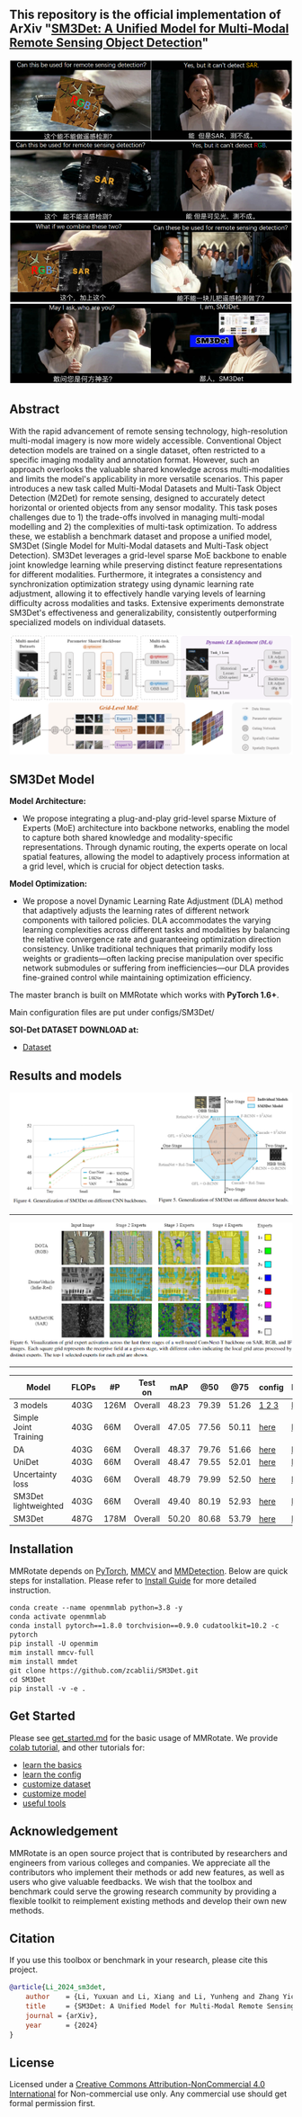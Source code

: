 ## This repository is the official implementation of ArXiv "[SM3Det: A Unified Model for Multi-Modal Remote Sensing Object Detection](http://arxiv.org/abs/2412.20665 )"

![meme](docs/meme.png)



## Abstract

With the rapid advancement of remote sensing technology, high-resolution multi-modal imagery is now more widely accessible. Conventional Object detection models are trained on a single dataset, often restricted to a specific imaging modality and annotation format. However, such an approach overlooks the valuable shared knowledge across multi-modalities and limits the model's applicability in more versatile scenarios. This paper introduces a new task called Multi-Modal Datasets and Multi-Task Object Detection (M2Det) for remote sensing, designed to accurately detect horizontal or oriented objects from any sensor modality. This task poses challenges due to 1) the trade-offs involved in managing multi-modal modelling and 2) the complexities of multi-task optimization. To address these, we establish a benchmark dataset and propose a unified model, SM3Det (Single Model for Multi-Modal datasets and Multi-Task object Detection). SM3Det leverages a grid-level sparse MoE backbone to enable joint knowledge learning while preserving distinct feature representations for different modalities. Furthermore, it integrates a consistency and synchronization optimization strategy using dynamic learning rate adjustment, allowing it to effectively handle varying levels of learning difficulty across modalities and tasks. Extensive experiments demonstrate SM3Det's effectiveness and generalizability, consistently outperforming specialized models on individual datasets.

![net_arch](docs/SM3Det.png)

## SM3Det Model 

**Model Architecture:**

- We propose integrating a plug-and-play grid-level sparse Mixture of Experts (MoE) architecture into backbone networks, enabling the model to capture both shared knowledge and modality-specific representations. Through dynamic routing, the experts operate on local spatial features, allowing the model to adaptively process information at a grid level, which is crucial for object detection tasks. 

**Model Optimization:**

- We propose a novel Dynamic Learning Rate Adjustment (DLA) method that adaptively adjusts the learning rates of different network components with tailored policies. DLA accommodates the varying learning complexities across different tasks and modalities by balancing the relative convergence rate and guaranteeing optimization direction consistency. 
Unlike traditional techniques that primarily modify loss weights or gradients—often lacking precise manipulation over specific network submodules or suffering from inefficiencies—our DLA provides fine-grained control while maintaining optimization efficiency.

The master branch is built on MMRotate which works with **PyTorch 1.6+**.

Main configuration files are put under configs/SM3Det/


**SOI-Det DATASET DOWNLOAD at:** 

* [Dataset](https://www.kaggle.com/datasets/greatbird/soi-det) 

## Results and models

![Main_results](docs/results.png)

-----

![vis](docs/vis.png)

-----

<table><thead>
  <tr>
    <th>Model</th>
    <th>FLOPs</th>
    <th>#P</th>
    <th>Test on</th>
    <th>mAP</th>
    <th>@50</th>
    <th>@75</th>
    <th>config</th>
    <th>log/ckpt</th>
  </tr></thead>
<tbody>
  <tr>
    <td>3 models</td>
    <td>403G</td>
    <td>126M</td>
    <td>Overall</td>
    <td>48.23</td>
    <td>79.39</td>
    <td>51.26</td>
    <td><a href="local_configs/sardet50k_convnext_t_gfl.py"> 1 </a> <a href="local_configs/dota_convnext_t_orcnn.py"> 2 </a> <a href="local_configs/dronevehicle_convnext_t_orcnn.py"> 3 </a> </td>
    <td><a href="https://www.kaggle.com/models/greatbird/sm3det"> here </a></td>
  </tr>
  <tr>
    <td>Simple<br>Joint<br>Training</td>
    <td>403G</td>
    <td>66M</td>
    <td>Overall</td>
    <td>47.05</td>
    <td>77.56</td>
    <td>50.11</td>
    <td><a href="main_convnext_t_orcnn_gfl_simple_joint.py"> here </a></td>
    <td><a href="https://www.kaggle.com/models/greatbird/sm3det"> here </a></td>
  </tr>
  <tr>
    <td>DA<br></td>
    <td>403G</td>
    <td>66M</td>
    <td>Overall</td>
    <td>48.37</td>
    <td>79.76</td>
    <td>51.66</td>
    <td><a href="local_configs/main_DA_convnext_t_orcnn_gfl.py"> here </a></td>
    <td><a href="https://www.kaggle.com/models/greatbird/sm3det"> here </a></td>
  </tr>
  <tr>
    <td>UniDet<br></td>
    <td>403G</td>
    <td>66M</td>
    <td>Overall</td>
    <td>48.47</td>
    <td>79.55</td>
    <td>52.01</td>
    <td><a href="local_configs/main_unidet_convnext_t_orcnn_gfl.py"> here </a></td>
    <td><a href="https://www.kaggle.com/models/greatbird/sm3det"> here </a></td>
  </tr>
  <tr>
    <td>Uncertainty <br>loss</td>
    <td>403G</td>
    <td>66M</td>
    <td>Overall</td>
    <td>48.79</td>
    <td>79.99</td>
    <td>52.50</td>
    <td><a href="local_configs/main_uncertainty_convnext_t_orcnn_gfl.py"> here </a></td>
    <td><a href="https://www.kaggle.com/models/greatbird/sm3det"> here </a></td>
  </tr>
  <tr>
    <td>SM3Det <br>lightweighted</td>
    <td>403G</td>
    <td>66M</td>
    <td>Overall</td>
    <td>49.40</td>
    <td>80.19</td>
    <td>52.93</td>
    <td><a href="local_configs/main_SM3Det_convnext_t_orcnn_gfl_wo_moe.py"> here </a></td>
    <td><a href="https://www.kaggle.com/models/greatbird/sm3det"> here </a></td>
  </tr>
  <tr>
    <td>SM3Det</td>
    <td>487G</td>
    <td>178M</td>
    <td>Overall</td>
    <td>50.20</td>
    <td>80.68</td>
    <td>53.79</td>
    <td><a href="configs/SM3Det_convnext_t.py"> here </a></td>
    <td><a href="https://www.kaggle.com/models/greatbird/sm3det"> here </a></td>
  </tr>
</tbody></table>




## Installation

MMRotate depends on [PyTorch](https://pytorch.org/), [MMCV](https://github.com/open-mmlab/mmcv) and [MMDetection](https://github.com/open-mmlab/mmdetection).
Below are quick steps for installation.
Please refer to [Install Guide](https://mmrotate.readthedocs.io/en/latest/install.html) for more detailed instruction.

```shell
conda create --name openmmlab python=3.8 -y
conda activate openmmlab
conda install pytorch==1.8.0 torchvision==0.9.0 cudatoolkit=10.2 -c pytorch
pip install -U openmim
mim install mmcv-full
mim install mmdet
git clone https://github.com/zcablii/SM3Det.git
cd SM3Det
pip install -v -e .
```

## Get Started

Please see [get_started.md](docs/en/get_started.md) for the basic usage of MMRotate.
We provide [colab tutorial](demo/MMRotate_Tutorial.ipynb), and other tutorials for:

- [learn the basics](docs/en/intro.md)
- [learn the config](docs/en/tutorials/customize_config.md)
- [customize dataset](docs/en/tutorials/customize_dataset.md)
- [customize model](docs/en/tutorials/customize_models.md)
- [useful tools](docs/en/tutorials/useful_tools.md)
 


## Acknowledgement

MMRotate is an open source project that is contributed by researchers and engineers from various colleges and companies. We appreciate all the contributors who implement their methods or add new features, as well as users who give valuable feedbacks. We wish that the toolbox and benchmark could serve the growing research community by providing a flexible toolkit to reimplement existing methods and develop their own new methods.

## Citation

If you use this toolbox or benchmark in your research, please cite this project.

```bibtex
@article{Li_2024_sm3det,
    author    = {Li, Yuxuan and Li, Xiang and Li, Yunheng and Zhang Yicheng and Dai, Yimian and Hou, Qibin and Cheng, Ming-Ming and Yang, Jian},
    title     = {SM3Det: A Unified Model for Multi-Modal Remote Sensing Object Detection},
    journal = {arXiv},
    year      = {2024}
}
```

## License
Licensed under a [Creative Commons Attribution-NonCommercial 4.0 International](https://creativecommons.org/licenses/by-nc/4.0/) for Non-commercial use only.
Any commercial use should get formal permission first.
